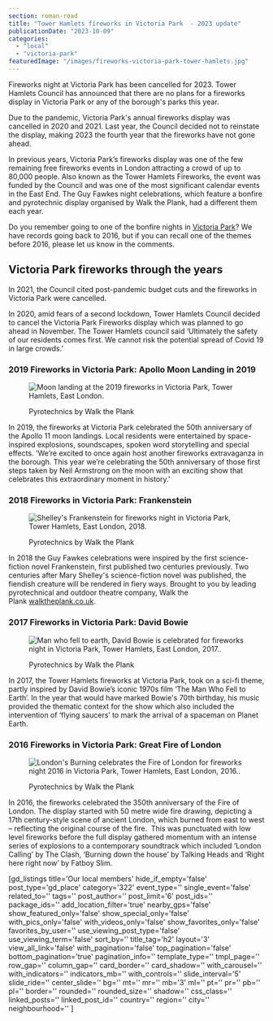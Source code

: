 ```yaml
---
section: roman-road
title: "Tower Hamlets fireworks in Victoria Park  - 2023 update"
publicationDate: "2023-10-09"
categories: 
  - "local"
  - "victoria-park"
featuredImage: "/images/fireworks-victoria-park-tower-hamlets.jpg"
---
```


Fireworks night at Victoria Park has been cancelled for 2023. Tower Hamlets Council has announced that there are no plans for a fireworks display in Victoria Park or any of the borough's parks this year.

Due to the pandemic, Victoria Park's annual fireworks display was cancelled in 2020 and 2021. Last year, the Council decided not to reinstate the display, making 2023 the fourth year that the fireworks have not gone ahead.

In previous years, Victoria Park’s fireworks display was one of the few remaining free fireworks events in London attracting a crowd of up to 80,000 people. Also known as the Tower Hamlets Fireworks, the event was funded by the Council and was one of the most significant calendar events in the East End. The Guy Fawkes night celebrations, which feature a bonfire and pyrotechnic display organised by Walk the Plank, had a different them each year.

Do you remember going to one of the bonfire nights in [Victoria Park](https://romanroadlondon.com/victoria-park-east-london-bow/)? We have records going back to 2016, but if you can recall one of the themes before 2016, please let us know in the comments.

## Victoria Park fireworks through the years

In 2021, the Council cited post-pandemic budget cuts and the fireworks in Victoria Park were cancelled.

In 2020, amid fears of a second lockdown, Tower Hamlets Council decided to cancel the Victoria Park Fireworks display which was planned to go ahead in November. The Tower Hamlets council said ‘Ultimately the safety of our residents comes first. We cannot risk the potential spread of Covid 19 in large crowds.’

### 2019 Fireworks in Victoria Park: Apollo Moon Landing in 2019

<figure>

![Moon landing at the 2019 fireworks in Victoria Park, Tower Hamlets, East London.](/images/fireworks-victoria-park-tower-hamlets-2019-apollo-moon-landing-1024x683.jpg)

<figcaption>

Pyrotechnics by Walk the Plank

</figcaption>

</figure>

In 2019, the fireworks at Victoria Park celebrated the 50th anniversary of the Apollo 11 moon landings. Local residents were entertained by space-inspired explosions, soundscapes, spoken word storytelling and special effects. 'We’re excited to once again host another fireworks extravaganza in the borough. This year we’re celebrating the 50th anniversary of those first steps taken by Neil Armstrong on the moon with an exciting show that celebrates this extraordinary moment in history.'

### 2018 Fireworks in Victoria Park: Frankenstein

<figure>

![Shelley's Frankenstein for fireworks night in Victoria Park, Tower Hamlets, East London, 2018.](/images/fireworks-victoria-park-tower-hamlets-2018-mary-shelley-Frankenstein-1024x683.jpg)

<figcaption>

Pyrotechnics by Walk the Plank

</figcaption>

</figure>

In 2018 the Guy Fawkes celebrations were inspired by the first science-fiction novel Frankenstein, first published two centuries previously. Two centuries after Mary Shelley's science-fiction novel was published, the fiendish creature will be rendered in fiery ways. Brought to you by leading pyrotechnical and outdoor theatre company, Walk the Plank [walktheplank.co.uk](https://walktheplank.co.uk/).

### 2017 Fireworks in Victoria Park: David Bowie

<figure>

![Man who fell to earth, David Bowie is celebrated for fireworks night in Victoria Park, Tower Hamlets, East London, 2017..](/images/fireworks-victoria-park-tower-hamlets-2017-david-bowie-1024x683.jpg)

<figcaption>

Pyrotechnics by Walk the Plank

</figcaption>

</figure>

In 2017, the Tower Hamlets fireworks at Victoria Park, took on a sci-fi theme, partly inspired by David Bowie’s iconic 1970s film ‘The Man Who Fell to Earth’. In the year that would have marked Bowie's 70th birthday, his music provided the thematic context for the show which also included the intervention of ‘flying saucers’ to mark the arrival of a spaceman on Planet Earth.

### 2016 Fireworks in Victoria Park: Great Fire of London

<figure>

![London's Burning celebrates the Fire of London for fireworks night 2016 in Victoria Park, Tower Hamlets, East London, 2016..](/images/fireworks-victoria-park-tower-hamlets-2016-great-fire-london-burning-1024x683.jpg)

<figcaption>

Pyrotechnics by Walk the Plank

</figcaption>

</figure>

In 2016, the fireworks celebrated the 350th anniversary of the Fire of London. The display started with 50 metre wide fire drawing, depicting a 17th century-style scene of ancient London, which burned from east to west – reflecting the original course of the fire.  This was punctuated with low level fireworks before the full display gathered momentum with an intense series of explosions to a contemporary soundtrack which included ‘London Calling’ by The Clash, ‘Burning down the house’ by Talking Heads and ‘Right here right now’ by Fatboy Slim.

\[gd\_listings title='Our local members' hide\_if\_empty='false' post\_type='gd\_place' category='322' event\_type='' single\_event='false' related\_to='' tags='' post\_author='' post\_limit='6' post\_ids='' package\_ids='' add\_location\_filter='true' nearby\_gps='false' show\_featured\_only='false' show\_special\_only='false' with\_pics\_only='false' with\_videos\_only='false' show\_favorites\_only='false' favorites\_by\_user='' use\_viewing\_post\_type='false' use\_viewing\_term='false' sort\_by='' title\_tag='h2' layout='3' view\_all\_link='false' with\_pagination='false' top\_pagination='false' bottom\_pagination='true' pagination\_info='' template\_type='' tmpl\_page='' row\_gap='' column\_gap='' card\_border='' card\_shadow='' with\_carousel='' with\_indicators='' indicators\_mb='' with\_controls='' slide\_interval='5' slide\_ride='' center\_slide='' bg='' mt='' mr='' mb='3' ml='' pt='' pr='' pb='' pl='' border='' rounded='' rounded\_size='' shadow='' css\_class='' linked\_posts='' linked\_post\_id='' country='' region='' city='' neighbourhood='' \]
